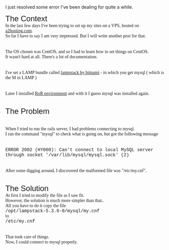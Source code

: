 <div dir="ltr" style="text-align: left;" trbidi="on">I just resolved some error I've been dealing for quite a while.  

<span class="Apple-style-span" style="font-family: Arial, Helvetica, sans-serif; font-size: x-large;">The Context</span>  
<span class="Apple-style-span" style="font-family: Times, 'Times New Roman', serif;">In the last few days I've been trying to set up my sites on a VPS, hosted on [a2hosting.com](http://a2hosting.com/). </span>  
<span class="Apple-style-span" style="font-family: Times, 'Times New Roman', serif;">So far I have to say I am very impressed. But I will write another post for that. </span>  
<span class="Apple-style-span" style="font-family: Times, 'Times New Roman', serif;">  
</span>  
<span class="Apple-style-span" style="font-family: Times, 'Times New Roman', serif;">The OS chosen was CentOS, and so I had to learn how to set things on CentOS. </span>  
<span class="Apple-style-span" style="font-family: Times, 'Times New Roman', serif;">It wasn't hard at all. There's a lot of documentation. </span>  
<span class="Apple-style-span" style="font-family: Times, 'Times New Roman', serif;">  
</span>  
<span class="Apple-style-span" style="font-family: Times, 'Times New Roman', serif;">I've set a LAMP bundle called [lampstack by bitnami](http://bitnami.org/stack/lampstack) - in which you get mysql ( which is the M in LAMP )</span>  
<span class="Apple-style-span" style="font-family: Times, 'Times New Roman', serif;">  
</span>  
<span class="Apple-style-span" style="font-family: Times, 'Times New Roman', serif;">Later I installed [RoR environment](http://rubyonrails.org/) and with it I guess mysql was installed again.  </span>  
<span class="Apple-style-span" style="font-family: Times, 'Times New Roman', serif;">  
</span>  
<span class="Apple-style-span" style="font-family: Arial, Helvetica, sans-serif; font-size: x-large;">The Problem</span>  
<span class="Apple-style-span" style="font-family: Times, 'Times New Roman', serif;">  
</span>  
<span class="Apple-style-span" style="font-family: Times, 'Times New Roman', serif;">When I tried to run the rails server, I had problems connecting to mysql. </span>  
<span class="Apple-style-span" style="font-family: Times, 'Times New Roman', serif;">I ran the command "mysql" to check what is going on, but got the following message </span>  
<span class="Apple-style-span" style="font-family: Times, 'Times New Roman', serif;">  
</span>  
<span class="Apple-style-span" style="font-family: 'Courier New', Courier, monospace;">ERROR 2002 (HY000): Can't connect to local MySQL server through socket '/var/lib/mysql/mysql.sock' (2)</span>  
<span class="Apple-style-span" style="font-family: Times, 'Times New Roman', serif;">  
</span>  
<span class="Apple-style-span" style="font-family: Times, 'Times New Roman', serif;">After some digging around, I discovered the malformed file was "/etc/my.cnf". </span>  
<span class="Apple-style-span" style="font-family: Times, 'Times New Roman', serif;">  
</span>  
<span class="Apple-style-span" style="font-family: Arial, Helvetica, sans-serif; font-size: x-large;">The Solution</span>  
<span class="Apple-style-span" style="font-family: Times, 'Times New Roman', serif;">At first I tried to modify the file as I saw fit. </span>  
<span class="Apple-style-span" style="font-family: Times, 'Times New Roman', serif;">However, the solution is much more simpler than that.. </span>  
<span class="Apple-style-span" style="font-family: Times, 'Times New Roman', serif;">All you have to do it copy the file </span>  
<span class="Apple-style-span" style="font-family: 'Courier New', Courier, monospace;">/opt/lampstack-5.3.6-0/mysql/my.cnf</span>  
<span class="Apple-style-span" style="font-family: Times, 'Times New Roman', serif;">to </span>  
<span class="Apple-style-span" style="font-family: 'Courier New', Courier, monospace;">/etc/my.cnf</span>  
<span class="Apple-style-span" style="font-family: 'Courier New', Courier, monospace;">  
</span>  
<span class="Apple-style-span" style="font-family: Times, 'Times New Roman', serif;">That took care of things. </span>  
<span class="Apple-style-span" style="font-family: Times, 'Times New Roman', serif;">Now, I could connect to mysql properly. </span></div>